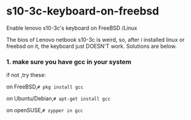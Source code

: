 # s10-3c-keyboard-on-freebsd

Enable lenovo s10-3c's keyboard on FreeBSD /Linux


The bios of Lenovo netbook s10-3c is weird, so, after i installed linux or freebsd on it, the keyboard just DOESN'T work.
Solutions are below.

### 1. make sure you have gcc in your system
if not ,try these:

on FreeBSD,`# pkg install gcc`

on Ubuntu/Debian,`# apt-get install gcc`

on openSUSE,`# zypper in gcc`









